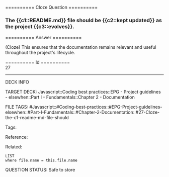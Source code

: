 ========== Cloze Question ==========

###  The {{c1::README.md}} file should be {{c2::kept updated}} as the project {{c3::evolves}}.  

========== Answer ==========  

(Cloze) This ensures that the documentation remains relevant and useful throughout the project's lifecycle.

========== Id ==========  
27

---

DECK INFO

TARGET DECK: Javascript::Coding best practices::EPG - Project guidelines - elsewhen::Part I - Fundamentals::Chapter 2 - Documentation

FILE TAGS: #Javascript::#Coding-best-practices::#EPG-Project-guidelines-elsewhen::#Part-I-Fundamentals::#Chapter-2-Documentation::#27-Cloze-the-c1-readme-md-file-should

Tags:

Reference:

Related:

```dataview
LIST
where file.name = this.file.name
```

QUESTION STATUS: Safe to store
